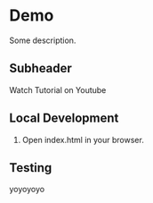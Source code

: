 # Demo

Some description.

## Subheader

Watch Tutorial on Youtube

## Local Development

1. Open index.html in your browser.

## Testing

yoyoyoyo